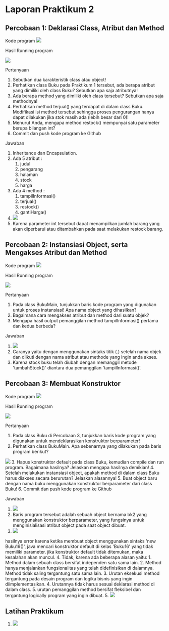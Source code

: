 # Laporan Praktikum 2

##  Percobaan 1: Deklarasi Class, Atribut dan Method

Kode program
<img src = "image.png">

Hasil Running program

<img src = "image-1.png">

Pertanyaan
1. Sebutkan dua karakteristik class atau object!
2. Perhatikan class Buku pada Praktikum 1 tersebut, ada berapa atribut yang dimiliki oleh class 
Buku? Sebutkan apa saja atributnya!
3. Ada berapa method yang dimiliki oleh class tersebut? Sebutkan apa saja methodnya!
4. Perhatikan method terjual() yang terdapat di dalam class Buku. Modifikasi isi method tersebut 
sehingga proses pengurangan hanya dapat dilakukan jika stok masih ada (lebih besar dari 0)!
5. Menurut Anda, mengapa method restock() mempunyai satu parameter berupa bilangan int?
6. Commit dan push kode program ke Github

Jawaban
1. Inheritance dan Encapsulation.
2. Ada 5 atribut : 
   1. judul
   2. pengarang
   3. halaman
   4. stock
   5. harga
3. Ada 4 method : 
   1. tampilInformasi()
   2. terjual()
   3. restock()
   4. gantiHarga()
4. <img src = "image-2.png">
5. Karena parameter int tersebut dapat menampilkan jumlah barang yang akan diperbarui atau ditambahkan pada saat melakukan restock barang.

## Percobaan 2: Instansiasi Object, serta Mengakses Atribut dan Method

Kode program
<img src = "image-3.png">

Hasil Running program

<img src = "image-4.png">

Pertanyaan
1. Pada class BukuMain, tunjukkan baris kode program yang digunakan untuk proses instansiasi!
Apa nama object yang dihasilkan?
2. Bagaimana cara mengakses atribut dan method dari suatu objek?
3. Mengapa hasil output pemanggilan method tampilInformasi() pertama dan kedua berbeda?

Jawaban
1. <img src = "image-5.png">
2. Caranya yaitu dengan menggunakan sintaks titik (.) setelah nama objek dan diikuti dengan nama atribut atau methode yang ingin anda akses.
3. Karena stock buku telah diubah dengan memanggil metode 'tambahStock()' diantara dua pemanggilan 'tampilInformasi()'.

## Percobaan 3: Membuat Konstruktor

Kode program
<img src = "image-6.png">

Hasil Running program

<img src = "image-7.png">

Pertanyaan
1. Pada class Buku di Percobaan 3, tunjukkan baris kode program yang digunakan untuk 
mendeklarasikan konstruktor berparameter!
2. Perhatikan class BukuMain. Apa sebenarnya yang dilakukan pada baris program berikut?
<img src = "image-9.png">
3. Hapus konstruktor default pada class Buku, kemudian compile dan run program. Bagaimana 
hasilnya? Jelaskan mengapa hasilnya demikian!
4. Setelah melakukan instansiasi object, apakah method di dalam class Buku harus diakses 
secara berurutan? Jelaskan alasannya!
5. Buat object baru dengan nama buku<NamaMahasiswa> menggunakan konstruktor 
berparameter dari class Buku!
6. Commit dan push kode program ke Github

Jawaban
1. <img src = "image-10.png">
2. Baris program tersebut adalah sebuah object bernama bk2 yang menggunakan konstruktor berparameter, yang fungsinya untuk menginisialisasi atribut object pada saat object dibuat.
3. <img src = "image-11.png">
hasilnya error karena ketika membuat object menggunakan sintaks 'new Buku16()', java mencari konstruktor default di kelas 'Buku16' yang tidak memiliki parameter. jika konstruktor default tidak ditemukan, maka kesalahan akan muncul.
4. Tidak, karena ada beberapa alasan yaitu:
    1. Method dalam sebuah class bersifat independen satu sama lain. 
    2. Method hanya menjalankan fungsionalitas yang telah didefinisikan di dalamnya. Method tidak saling tergantung satu sama lain.
    3. Urutan eksekusi method tergantung pada desain program dan logika bisnis yang ingin diimplementasikan.
    4. Urutannya tidak harus sesuai deklarasi method di dalam class.
    5. urutan pemanggilan method bersifat fleksibel dan tergantung logically program yang ingin dibuat. 
5. <img src = "image-13.png">

## Latihan Praktikum

1. <img src = "image-15.png">